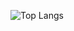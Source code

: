 
![Top Langs](https://github-readme-stats.vercel.app/api/top-langs/?username=JackyTuneur&layout=compact)